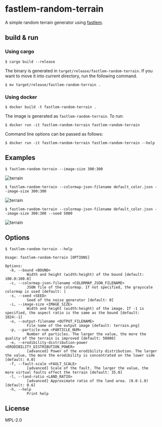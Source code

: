 # fastlem-random-terrain

A simple random terrain generator using [fastlem](https://crates.io/crates/fastlem).

## build & run

### Using cargo

```
$ cargo build --release
```

The binary is generated in `target/release/fastlem-random-terrain`. If you want to move it into current directory, run the following command.
```
$ mv target/release/fastlem-random-terrain .
```

### Using docker

```
$ docker build -t fastlem-random-terrain .
```

The image is generated as `fastlem-random-terrain`. To run:
```
$ docker run -it fastlem-random-terrain fastlem-random-terrain
```

Command line options can be passed as follows:

```
$ docker run -it fastlem-random-terrain fastlem-random-terrain --help
```

## Examples

```
$ fastlem-random-terrain --image-size 300:300
```
![terrain](https://github.com/TadaTeruki/fastlem-random-terrain/assets/69315285/d0108ec7-bed7-4dd2-8b5f-48aa4805979e)

```
$ fastlem-random-terrain --colormap-json-filename default_color.json --image-size 300:300
```
![terrain](https://github.com/TadaTeruki/fastlem-random-terrain/assets/69315285/26b82599-01e6-4a8c-80a1-0e9c936d19e4)

```
$ fastlem-random-terrain --colormap-json-filename default_color.json --image-size 300:300 --seed 5000
```
![terrain](https://github.com/TadaTeruki/fastlem-random-terrain/assets/69315285/565bb330-dd3d-4976-8c72-acf3816e499e)



## Options

```
$ fastlem-random-terrain --help
```

```
Usage: fastlem-random-terrain [OPTIONS]

Options:
  -b, --bound <BOUND>
          Width and height (width:height) of the bound [default: 100.0:100.0]
  -c, --colormap-json-filename <COLORMAP_JSON_FILENAME>
          JSON file of the colormap. If not specified, the grayscale colormap is used [default: ]
  -s, --seed <SEED>
          Seed of the noise generator [default: 0]
  -i, --image-size <IMAGE_SIZE>
          Width and height (width:height) of the image. If -1 is specified, the aspect ratio is the same as the bound [default: 1024:-1]
  -o, --output-filename <OUTPUT_FILENAME>
          File name of the output image [default: terrain.png]
  -p, --particle-num <PARTICLE_NUM>
          Number of particles. The larger the value, the more the quality of the terrain is improved [default: 50000]
  -e, --erodibility-distribution-power <ERODIBILITY_DISTRIBUTION_POWER>
          [advanced] Power of the erodibility distribution. The larger the value, the more the erodibility is concentrated on the lower side [default: 4.0]
  -f, --fault-scale <FAULT_SCALE>
          [advanced] Scale of the fault. The larger the value, the more virtual faults effect the terrain [default: 35.0]
  -l, --land-ratio <LAND_RATIO>
          [advanced] Approximate ratio of the land area. (0.0-1.0) [default: 0.6]
  -h, --help
          Print help
```

## License

MPL-2.0
